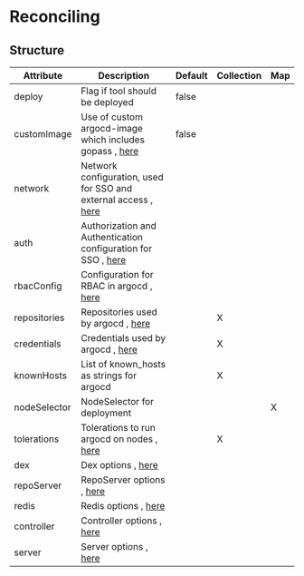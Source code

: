 # Reconciling 
 

## Structure 
 

| Attribute    | Description                                                                                  | Default | Collection | Map  |
| ------------ | -------------------------------------------------------------------------------------------- | ------- | ---------- | ---  |
| deploy       | Flag if tool should be deployed                                                              |  false  |            |      |
| customImage  | Use of custom argocd-image which includes gopass , [here](CustomImage/CustomImage.md)        |  false  |            |      |
| network      | Network configuration, used for SSO and external access , [here](network/Network/Network.md) |         |            |      |
| auth         | Authorization and Authentication configuration for SSO , [here](auth/Auth/Auth.md)           |         |            |      |
| rbacConfig   | Configuration for RBAC in argocd , [here](Rbac/Rbac.md)                                      |         |            |      |
| repositories | Repositories used by argocd , [here](repository/Repository/Repository.md)                    |         | X          |      |
| credentials  | Credentials used by argocd , [here](repository/Repository/Repository.md)                     |         | X          |      |
| knownHosts   | List of known_hosts as strings for argocd                                                    |         | X          |      |
| nodeSelector | NodeSelector for deployment                                                                  |         |            | X    |
| tolerations  | Tolerations to run argocd on nodes , [here](k8s/Tolerations/Tolerations.md)                  |         | X          |      |
| dex          | Dex options , [here](CommonComponent/CommonComponent.md)                                     |         |            |      |
| repoServer   | RepoServer options , [here](CommonComponent/CommonComponent.md)                              |         |            |      |
| redis        | Redis options , [here](CommonComponent/CommonComponent.md)                                   |         |            |      |
| controller   | Controller options , [here](CommonComponent/CommonComponent.md)                              |         |            |      |
| server       | Server options , [here](CommonComponent/CommonComponent.md)                                  |         |            |      |